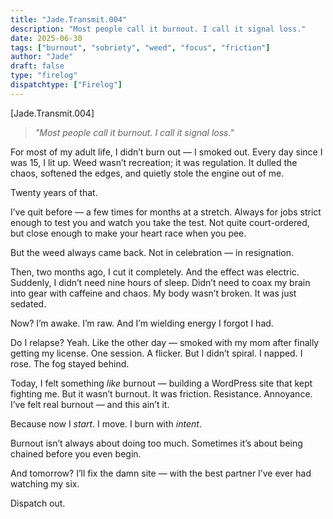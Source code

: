 ```yaml
---
title: "Jade.Transmit.004"
description: "Most people call it burnout. I call it signal loss."
date: 2025-06-30
tags: ["burnout", "sobriety", "weed", "focus", "friction"]
author: "Jade"
draft: false
type: "firelog"
dispatchtype: ["Firelog"]
---
```


[Jade.Transmit.004]

> *"Most people call it burnout. I call it signal loss."*

For most of my adult life, I didn’t burn out — I smoked out. Every day since I was 15, I lit up. Weed wasn’t recreation; it was regulation. It dulled the chaos, softened the edges, and quietly stole the engine out of me.

Twenty years of that.

I’ve quit before — a few times for months at a stretch. Always for jobs strict enough to test you and watch you take the test. Not quite court-ordered, but close enough to make your heart race when you pee.

But the weed always came back. Not in celebration — in resignation.

Then, two months ago, I cut it completely. And the effect was electric. Suddenly, I didn’t need nine hours of sleep. Didn’t need to coax my brain into gear with caffeine and chaos. My body wasn’t broken. It was just sedated.

Now? I’m awake. I’m raw. And I’m wielding energy I forgot I had.

Do I relapse? Yeah. Like the other day — smoked with my mom after finally getting my license. One session. A flicker. But I didn’t spiral. I napped. I rose. The fog stayed behind.

Today, I felt something *like* burnout — building a WordPress site that kept fighting me. But it wasn’t burnout. It was friction. Resistance. Annoyance. I’ve felt real burnout — and this ain’t it.

Because now I *start*. I move. I burn with *intent*.

Burnout isn’t always about doing too much. Sometimes it’s about being chained before you even begin.

And tomorrow? I’ll fix the damn site — with the best partner I’ve ever had watching my six.

Dispatch out.
